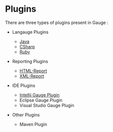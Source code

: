 # Plugins

There are three types of plugins present in Gauge :
* Langauge Plugins
    - [Java](java.md)
    - [CSharp](csharp.md)
    - [Ruby](ruby.md)

* Reporting Plugins
    - [HTML-Report](html-report.md)
    - [XML-Report](xml-report.md)

* IDE Plugins
    - [Intellij Gauge Plugin](intellij_gauge_plugin.md)
    - Eclipse Gauge Plugin
    - Visual Studio Gauge Plugin

* Other Plugins
    - Maven Plugin
